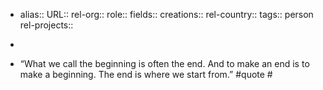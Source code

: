 - alias::
  URL::
  rel-org::
  role::
  fields::
  creations::
  rel-country::
  tags:: person
  rel-projects::

-
- “What we call the beginning is often the end. And to make an end is to make a beginning. The end is where we start from.” #quote #
